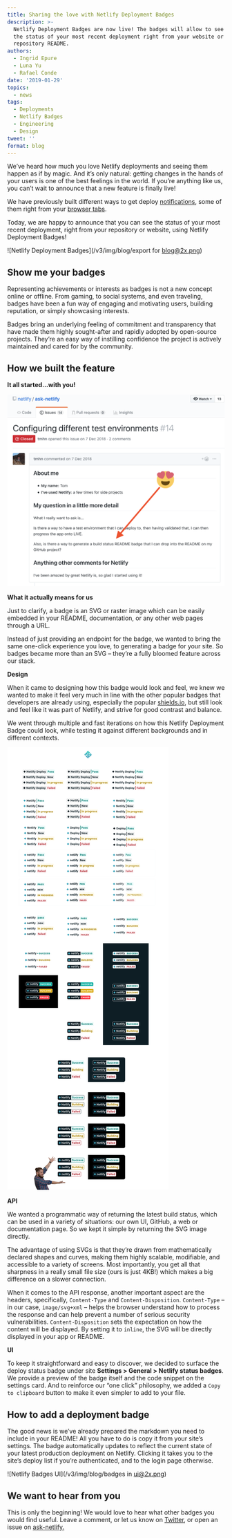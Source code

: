 ```yaml
---
title: Sharing the love with Netlify Deployment Badges
description: >-
  Netlify Deployment Badges are now live! The badges will allow to see and share
  the status of your most recent deployment right from your website or
  repository README.
authors:
  - Ingrid Epure
  - Luna Yu
  - Rafael Conde
date: '2019-01-29'
topics:
  - news
tags:
  - Deployments
  - Netlify Badges
  - Engineering
  - Design
tweet: ''
format: blog
---
```

We’ve heard how much you love Netlify deployments and seeing them happen as if by magic. And it’s only natural: getting changes in the hands of your users is one of the best feelings in the world. If you’re anything like us, you can’t wait to announce that a new feature is finally live! 

We have previously built different ways to get deploy [notifications](https://www.netlify.com/docs/webhooks/#outgoing-webhooks-and-notifications), some of them right from your [browser tabs](https://www.netlify.com/blog/2018/05/22/netlify-now-shows-your-deploy-status-on-its-favicon/). 

Today, we are happy to announce that you can see the status of your most recent deployment, right from your repository or website, using Netlify Deployment Badges!

![Netlify Deployment Badges](/v3/img/blog/export for blog@2x.png)

## Show me your badges

Representing achievements or interests as badges is not a new concept online or offline. From gaming, to social systems, and even traveling, badges have been a fun way of engaging and motivating users, building reputation, or simply showcasing interests. 

Badges bring an underlying feeling of commitment and transparency that have made them highly sought-after and rapidly adopted by open-source projects. They’re an easy way of instilling confidence the project is actively maintained and cared for by the community. 

## How we built the feature

**It all started…with you!**

![ask-netlify badges request](/v3/img/blog/badges-request.png)

**What it actually means for us**

Just to clarify, a badge is an SVG or raster image which can be easily embedded in your README, documentation, or any other web pages through a URL. 

Instead of just providing an endpoint for the badge, we wanted to bring the same one-click experience you love, to generating a badge for your site. So badges became more than an SVG – they’re a fully bloomed feature across our stack.

**Design**

When it came to designing how this badge would look and feel, we knew we wanted to make it feel very much in line with the other popular badges that developers are already using, especially the popular [shields.io](https://shields.io/#/), but still look and feel like it was part of Netlify, and strive for good contrast and balance.

We went through multiple and fast iterations on how this Netlify Deployment Badge could look, while testing it against different backgrounds and in different contexts.

![netlify badges design iterations](/v3/img/blog/badges-iterations.png)

**API**

We wanted a programmatic way of returning the latest build status, which can be used in a variety of situations: our own UI, GitHub, a web or documentation page. So we kept it simple by returning the SVG image directly.

The advantage of using SVGs is that they’re drawn from mathematically declared shapes and curves, making them highly scalable, modifiable, and accessible to a variety of screens. Most importantly, you get all that sharpness in a really small file size (ours is just 4KB!) which makes a big difference on a slower connection.

When it comes to the API response, another important aspect are the headers, specifically, `Content-Type` and `Content-Disposition`. `Content-Type` – in our case, `image/svg+xml` – helps the browser understand how to process the response and can help prevent a number of serious security vulnerabilities. `Content-Disposition` sets the expectation on how the content will be displayed. By setting it to `inline`, the SVG will be directly displayed in your app or README.

**UI** 

To keep it straightforward and easy to discover, we decided to surface the deploy status badge under site **Settings > General > Netlify status badges**. We provide a preview of the badge itself and the code snippet on the settings card. And to reinforce our “one click” philosophy, we added a `Copy to clipboard` button to make it even simpler to add to your file.  

## How to add a deployment badge

The good news is we’ve already prepared the markdown you need to include in your README!  All you have to do is copy it from your site’s settings. The badge automatically updates to reflect the current state of your latest production deployment on Netlify. Clicking it takes you to the site’s deploy list if you’re authenticated, and to the login page otherwise. 

![Netlify Badges UI](/v3/img/blog/badges in ui@2x.png)

## We want to hear from you

This is only the beginning! We would love to hear what other badges you would find useful. Leave a comment, or let us know on [Twitter](https://twitter.com/netlify), or open an issue on [ask-netlify.](https://github.com/netlify/ask-netlify/)
